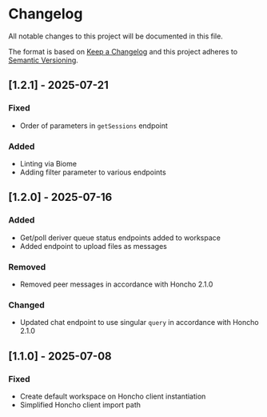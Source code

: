 # Changelog

All notable changes to this project will be documented in this file.

The format is based on [Keep a Changelog](http://keepachangelog.com/)
and this project adheres to [Semantic Versioning](http://semver.org/).

## [1.2.1] - 2025-07-21

### Fixed

- Order of parameters in `getSessions` endpoint

### Added

- Linting via Biome
- Adding filter parameter to various endpoints

## [1.2.0] - 2025-07-16

### Added

- Get/poll deriver queue status endpoints added to workspace
- Added endpoint to upload files as messages

### Removed

- Removed peer messages in accordance with Honcho 2.1.0

### Changed

- Updated chat endpoint to use singular `query` in accordance with Honcho 2.1.0

## [1.1.0] - 2025-07-08

### Fixed

- Create default workspace on Honcho client instantiation
- Simplified Honcho client import path

